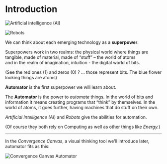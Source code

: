 # Introduction



![Artificial intelligence (AI)](https://s3.amazonaws.com/img.courses.warmersun.com/progressandpredictions/AI.png)



![Robots](https://s3.amazonaws.com/img.courses.warmersun.com/progressandpredictions/robot.png)

We can think about each emerging technology as a **superpower**.

Superpowers work in two realms: the physical world where things are tangible, made of material, made of “stuff” – the world of atoms\
and in the realm of imagination, intuition - the digital world of bits.

(See the red ones (1) and zeros (0) ? ... those represent bits. The blue flower looking things are atoms)

**Automator** is the first superpower we will learn about.

The **Automator** is the power to _automate_ things. In the world of bits and information it means creating programs that “think” by themselves. In the world of atoms, it goes further, having machines that do stuff on their own.

_Artificial Intelligence (AI_) and _Robots_ give the abilities for automation.&#x20;

(Of course they both rely on Computing as well as other things like _Energy._)

---

In the _Convergence Canvas_, a visual thinking tool we'll introduce later, automator fits as this:

![Convergence Canvas Automator](https://s3.amazonaws.com/img.courses.warmersun.com/progressandpredictions/Convergence+Canvas+Automator.png)